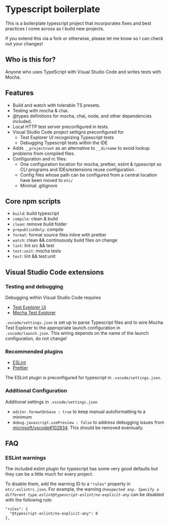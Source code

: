# Typescript boilerplate

This is a boilerplate typescript project that incorporates fixes and best practices I come across as I build new projects.

If you extend this via a fork or otherwise, please let me know so I can check out your changes!

## Who is this for?

Anyone who uses TypeScript with Visual Studio Code and writes tests with Mocha.

## Features

- Build and watch with tolerable TS presets.
- Testing with mocha & chai.
- @types definitions for mocha, chai, node, and other dependencies included.
- Local HTTP test server preconfigured in tests.
- Visual Studio Code project settigns preconfigured for
  - Test Explorer UI recognizing Typescript tests
  - Debugging Typescript tests within the IDE
- Adds `__projectroot` as an alternative to `__dirname` to avoid lookup problems from compiled files.
- Configuration and rc files:
  - One configuration location for mocha, prettier, eslint & typescript so CLI programs and IDEs/extensions reuse configuration.
  - Config files whose path can be configured from a central location have been moved to `etc/`
  - Minimal .gitignore

## Core npm scripts

- `build`: build typescript
- `compile`: clean & build
- `clean`: remove build folder
- `prepublishOnly`: compile
- `format`: format source files inline with prettier
- `watch`: clean && continuously build files on change
- `lint`: lint src && test
- `test:unit`: mocha tests
- `test`: lint && test:unit

## Visual Studio Code extensions

### Testing and debugging

Debugging within Visual Studio Code requires

- [Test Explorer UI](https://marketplace.visualstudio.com/items?itemName=hbenl.vscode-test-explorer)
- [Mocha Test Explorer](https://marketplace.visualstudio.com/items?itemName=hbenl.vscode-mocha-test-adapter)

`.vscode/settings.json` is set up to parse Typescript files and to wire Mocha Test Explorer to the appropriate launch configuration in `.vscode/launch.json`. This wiring depends on the name of the launch configuration, do not change!

### Recommended plugins

- [ESLint](https://marketplace.visualstudio.com/items?itemName=dbaeumer.vscode-eslint)
- [Prettier](https://marketplace.visualstudio.com/items?itemName=esbenp.prettier-vscode)

The ESLint plugin is preconfigured for typescript in `.vscode/settings.json`.

### Additional Configuration

Additional settings in `.vscode/settings.json`

- `editor.formatOnSave : true` to keep manual autoformatting to a minimum
- `debug.javascript.usePreview : false` to address debugging issues from [microsoft/vscode#102834](https://github.com/microsoft/vscode/issues/102834). This should be removed eventually.

## FAQ 

### ESLint warnings

The included eslint plugin for typescript has some very good defaults but they can be a little much for every project.

To disable them, add the warning ID to a `"rules"` property in `etc/.eslintrc.json`. For example, the warning *`Unexpected any. Specify a different type.eslint@typescript-eslint/no-explicit-any`* can be disabled with the following rule:

```
"rules": {
  "@typescript-eslint/no-explicit-any": 0
},
```
